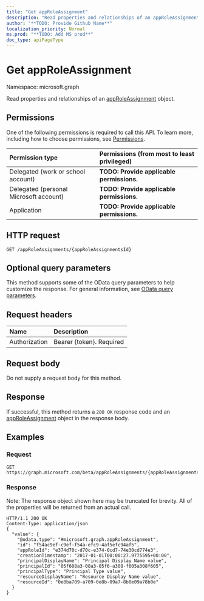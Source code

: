 ```yaml
---
title: "Get appRoleAssignment"
description: "Read properties and relationships of an appRoleAssignment object."
author: "**TODO: Provide Github Name**"
localization_priority: Normal
ms.prod: "**TODO: Add MS prod**"
doc_type: apiPageType
---
```


# Get appRoleAssignment

Namespace: microsoft.graph

Read properties and relationships of an [appRoleAssignment](../resources/approleassignment.md) object.

## Permissions
One of the following permissions is required to call this API. To learn more, including how to choose permissions, see [Permissions](/concepts/permissions-reference.md).

|Permission type|Permissions (from most to least privileged)|
|:---|:---|
|Delegated (work or school account)|**TODO: Provide applicable permissions.**|
|Delegated (personal Microsoft account)|**TODO: Provide applicable permissions.**|
|Application|**TODO: Provide applicable permissions.**|

## HTTP request
<!-- {
  "blockType": "ignored"
}
-->
``` http
GET /appRoleAssignments/{appRoleAssignmentsId}
```

## Optional query parameters
This method supports some of the OData query parameters to help customize the response. For general information, see [OData query parameters](/graph/query-parameters).

## Request headers
|Name|Description|
|:---|:---|
|Authorization|Bearer {token}. Required|

## Request body
Do not supply a request body for this method.

## Response
If successful, this method returns a `200 OK` response code and an [appRoleAssignment](../resources/approleassignment.md) object in the response body.

## Examples

### Request
<!-- {
  "blockType": "request",
  "name": "get_approleassignment"
}
-->
``` http
GET https://graph.microsoft.com/beta/appRoleAssignments/{appRoleAssignmentsId}
```

### Response
Note: The response object shown here may be truncated for brevity. All of the properties will be returned from an actual call.
<!-- {
  "blockType": "response",
  "truncated": true,
  "@odata.type": "microsoft.graph.appRoleAssignment"
}
-->
``` http
HTTP/1.1 200 OK
Content-Type: application/json
{
  "value": {
    "@odata.type": "#microsoft.graph.appRoleAssignment",
    "id": "f54ac9ef-c9ef-f54a-efc9-4af5efc94af5",
    "appRoleId": "e374d70c-d70c-e374-0cd7-74e30cd774e3",
    "creationTimestamp": "2017-01-01T00:00:27.9775595+00:00",
    "principalDisplayName": "Principal Display Name value",
    "principalId": "05f608a3-08a3-05f6-a308-f605a308f605",
    "principalType": "Principal Type value",
    "resourceDisplayName": "Resource Display Name value",
    "resourceId": "0e8ba709-a709-0e8b-09a7-8b0e09a78b0e"
  }
}
```

